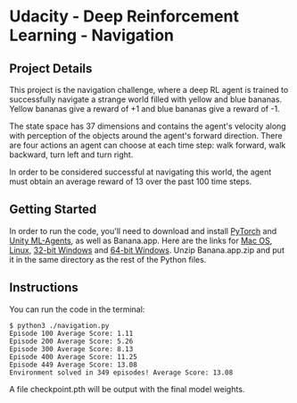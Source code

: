 # Udacity - Deep Reinforcement Learning - Navigation

## Project Details

This project is the navigation challenge, where a deep RL agent is trained to successfully navigate a strange world
filled with yellow and blue bananas.  Yellow bananas give a reward of +1 and blue bananas give a reward of -1.

The state space has 37 dimensions and contains the agent's velocity along with perception of the objects around the
agent's forward direction.  There are four actions an agent can choose at each time step: walk forward, walk backward,
turn left and turn right.

In order to be considered successful at navigating this world, the agent must obtain an average reward of 13 over the past 100
time steps.

## Getting Started

In order to run the code, you'll need to download and install [PyTorch](https://pytorch.org/) and [Unity ML-Agents](https://github.com/Unity-Technologies/ml-agents/blob/master/docs/Installation.md), as well as Banana.app.  Here are the links for [Mac OS](https://s3-us-west-1.amazonaws.com/udacity-drlnd/P1/Banana/Banana.app.zip), [Linux](https://s3-us-west-1.amazonaws.com/udacity-drlnd/P1/Banana/Banana_Linux.zip), [32-bit Windows](https://s3-us-west-1.amazonaws.com/udacity-drlnd/P1/Banana/Banana_Windows_x86.zip) and [64-bit Windows](https://s3-us-west-1.amazonaws.com/udacity-drlnd/P1/Banana/Banana_Windows_x86_64.zip).  Unzip Banana.app.zip and put it in the same directory as the rest of the Python files.

## Instructions

You can run the code in the terminal:
```
$ python3 ./navigation.py
Episode 100	Average Score: 1.11
Episode 200	Average Score: 5.26
Episode 300	Average Score: 8.13
Episode 400	Average Score: 11.25
Episode 449	Average Score: 13.08
Environment solved in 349 episodes!	Average Score: 13.08
```
A file checkpoint.pth will be output with the final model weights.
